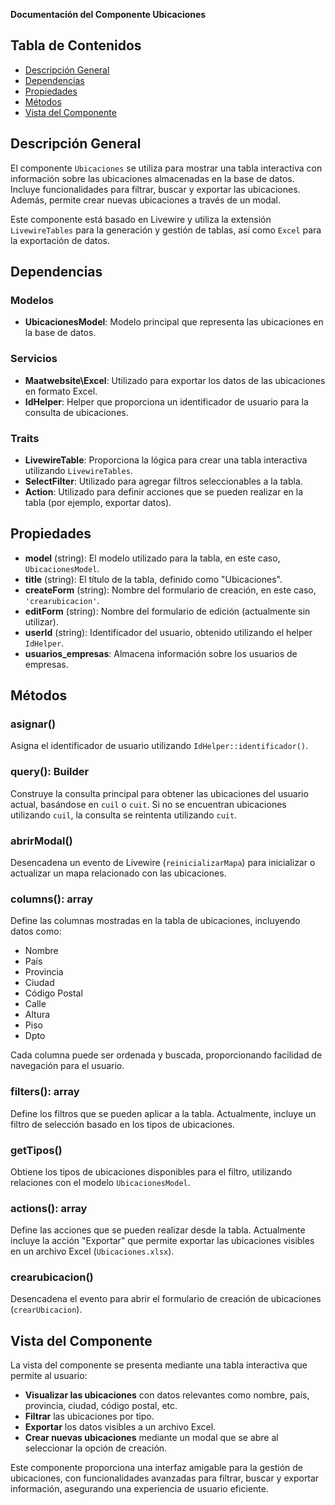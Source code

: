 **Documentación del Componente Ubicaciones**

## Tabla de Contenidos
- [Descripción General](#descripción-general)
- [Dependencias](#dependencias)
- [Propiedades](#propiedades)
- [Métodos](#métodos)
- [Vista del Componente](#vista-del-componente)

## Descripción General
El componente `Ubicaciones` se utiliza para mostrar una tabla interactiva con información sobre las ubicaciones almacenadas en la base de datos. Incluye funcionalidades para filtrar, buscar y exportar las ubicaciones. Además, permite crear nuevas ubicaciones a través de un modal.

Este componente está basado en Livewire y utiliza la extensión `LivewireTables` para la generación y gestión de tablas, así como `Excel` para la exportación de datos.

## Dependencias
### Modelos
- **UbicacionesModel**: Modelo principal que representa las ubicaciones en la base de datos.

### Servicios
- **Maatwebsite\Excel**: Utilizado para exportar los datos de las ubicaciones en formato Excel.
- **IdHelper**: Helper que proporciona un identificador de usuario para la consulta de ubicaciones.

### Traits
- **LivewireTable**: Proporciona la lógica para crear una tabla interactiva utilizando `LivewireTables`.
- **SelectFilter**: Utilizado para agregar filtros seleccionables a la tabla.
- **Action**: Utilizado para definir acciones que se pueden realizar en la tabla (por ejemplo, exportar datos).

## Propiedades
- **model** (string): El modelo utilizado para la tabla, en este caso, `UbicacionesModel`.
- **title** (string): El título de la tabla, definido como "Ubicaciones".
- **createForm** (string): Nombre del formulario de creación, en este caso, `'crearubicacion'`.
- **editForm** (string): Nombre del formulario de edición (actualmente sin utilizar).
- **userId** (string): Identificador del usuario, obtenido utilizando el helper `IdHelper`.
- **usuarios_empresas**: Almacena información sobre los usuarios de empresas.

## Métodos
### asignar()
Asigna el identificador de usuario utilizando `IdHelper::identificador()`.

### query(): Builder
Construye la consulta principal para obtener las ubicaciones del usuario actual, basándose en `cuil` o `cuit`. Si no se encuentran ubicaciones utilizando `cuil`, la consulta se reintenta utilizando `cuit`.

### abrirModal()
Desencadena un evento de Livewire (`reinicializarMapa`) para inicializar o actualizar un mapa relacionado con las ubicaciones.

### columns(): array
Define las columnas mostradas en la tabla de ubicaciones, incluyendo datos como:
- Nombre
- País
- Provincia
- Ciudad
- Código Postal
- Calle
- Altura
- Piso
- Dpto

Cada columna puede ser ordenada y buscada, proporcionando facilidad de navegación para el usuario.

### filters(): array
Define los filtros que se pueden aplicar a la tabla. Actualmente, incluye un filtro de selección basado en los tipos de ubicaciones.

### getTipos()
Obtiene los tipos de ubicaciones disponibles para el filtro, utilizando relaciones con el modelo `UbicacionesModel`.

### actions(): array
Define las acciones que se pueden realizar desde la tabla. Actualmente incluye la acción "Exportar" que permite exportar las ubicaciones visibles en un archivo Excel (`Ubicaciones.xlsx`).

### crearubicacion()
Desencadena el evento para abrir el formulario de creación de ubicaciones (`crearUbicacion`).

## Vista del Componente
La vista del componente se presenta mediante una tabla interactiva que permite al usuario:
- **Visualizar las ubicaciones** con datos relevantes como nombre, país, provincia, ciudad, código postal, etc.
- **Filtrar** las ubicaciones por tipo.
- **Exportar** los datos visibles a un archivo Excel.
- **Crear nuevas ubicaciones** mediante un modal que se abre al seleccionar la opción de creación.

Este componente proporciona una interfaz amigable para la gestión de ubicaciones, con funcionalidades avanzadas para filtrar, buscar y exportar información, asegurando una experiencia de usuario eficiente.


